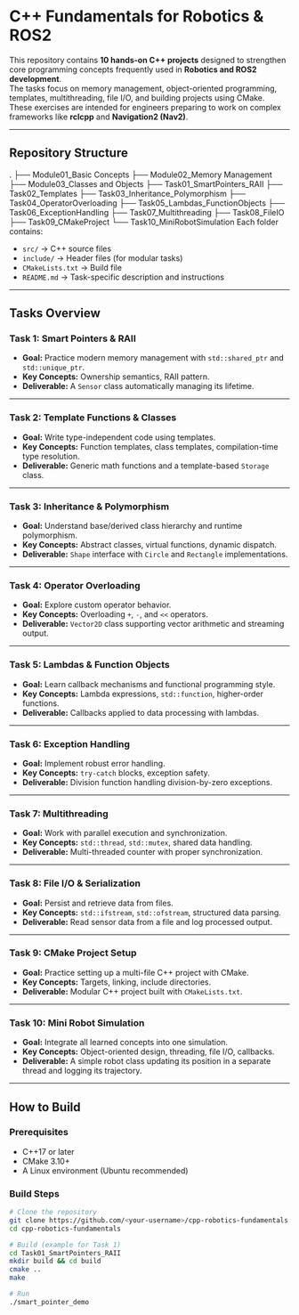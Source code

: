 # C++ Fundamentals for Robotics & ROS2

This repository contains **10 hands-on C++ projects** designed to strengthen core programming concepts frequently used in **Robotics and ROS2 development**.  
The tasks focus on memory management, object-oriented programming, templates, multithreading, file I/O, and building projects using CMake.  
These exercises are intended for engineers preparing to work on complex frameworks like **rclcpp** and **Navigation2 (Nav2)**.

---

## **Repository Structure**

.
├── Module01_Basic Concepts
├── Module02_Memory Management
├── Module03_Classes and Objects
├── Task01_SmartPointers_RAII
├── Task02_Templates
├── Task03_Inheritance_Polymorphism
├── Task04_OperatorOverloading
├── Task05_Lambdas_FunctionObjects
├── Task06_ExceptionHandling
├── Task07_Multithreading
├── Task08_FileIO
├── Task09_CMakeProject
└── Task10_MiniRobotSimulation
Each folder contains:
- `src/` → C++ source files
- `include/` → Header files (for modular tasks)
- `CMakeLists.txt` → Build file
- `README.md` → Task-specific description and instructions

---

## **Tasks Overview**

### **Task 1: Smart Pointers & RAII**
- **Goal:** Practice modern memory management with `std::shared_ptr` and `std::unique_ptr`.
- **Key Concepts:** Ownership semantics, RAII pattern.
- **Deliverable:** A `Sensor` class automatically managing its lifetime.

---

### **Task 2: Template Functions & Classes**
- **Goal:** Write type-independent code using templates.
- **Key Concepts:** Function templates, class templates, compilation-time type resolution.
- **Deliverable:** Generic math functions and a template-based `Storage` class.

---

### **Task 3: Inheritance & Polymorphism**
- **Goal:** Understand base/derived class hierarchy and runtime polymorphism.
- **Key Concepts:** Abstract classes, virtual functions, dynamic dispatch.
- **Deliverable:** `Shape` interface with `Circle` and `Rectangle` implementations.

---

### **Task 4: Operator Overloading**
- **Goal:** Explore custom operator behavior.
- **Key Concepts:** Overloading `+`, `-`, and `<<` operators.
- **Deliverable:** `Vector2D` class supporting vector arithmetic and streaming output.

---

### **Task 5: Lambdas & Function Objects**
- **Goal:** Learn callback mechanisms and functional programming style.
- **Key Concepts:** Lambda expressions, `std::function`, higher-order functions.
- **Deliverable:** Callbacks applied to data processing with lambdas.

---

### **Task 6: Exception Handling**
- **Goal:** Implement robust error handling.
- **Key Concepts:** `try-catch` blocks, exception safety.
- **Deliverable:** Division function handling division-by-zero exceptions.

---

### **Task 7: Multithreading**
- **Goal:** Work with parallel execution and synchronization.
- **Key Concepts:** `std::thread`, `std::mutex`, shared data handling.
- **Deliverable:** Multi-threaded counter with proper synchronization.

---

### **Task 8: File I/O & Serialization**
- **Goal:** Persist and retrieve data from files.
- **Key Concepts:** `std::ifstream`, `std::ofstream`, structured data parsing.
- **Deliverable:** Read sensor data from a file and log processed output.

---

### **Task 9: CMake Project Setup**
- **Goal:** Practice setting up a multi-file C++ project with CMake.
- **Key Concepts:** Targets, linking, include directories.
- **Deliverable:** Modular C++ project built with `CMakeLists.txt`.

---

### **Task 10: Mini Robot Simulation**
- **Goal:** Integrate all learned concepts into one simulation.
- **Key Concepts:** Object-oriented design, threading, file I/O, callbacks.
- **Deliverable:** A simple robot class updating its position in a separate thread and logging its trajectory.

---

## **How to Build**
### **Prerequisites**
- C++17 or later
- CMake 3.10+
- A Linux environment (Ubuntu recommended)

### **Build Steps**
```bash
# Clone the repository
git clone https://github.com/<your-username>/cpp-robotics-fundamentals.git
cd cpp-robotics-fundamentals

# Build (example for Task 1)
cd Task01_SmartPointers_RAII
mkdir build && cd build
cmake ..
make

# Run
./smart_pointer_demo
